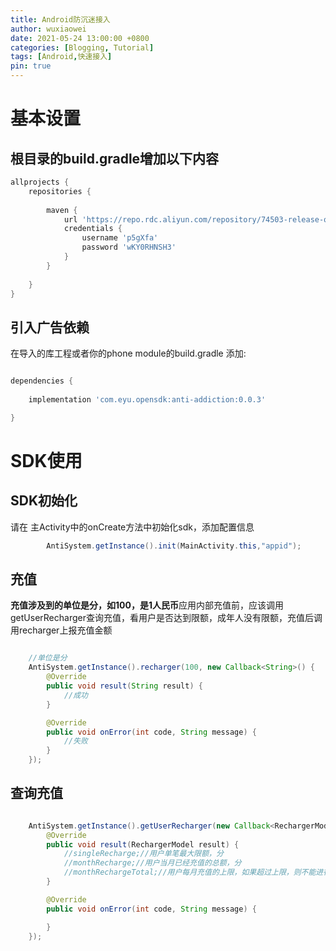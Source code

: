 ```yaml
---
title: Android防沉迷接入
author: wuxiaowei
date: 2021-05-24 13:00:00 +0800
categories: [Blogging, Tutorial]
tags: [Android,快速接入]
pin: true
---
```


# 基本设置

## 根目录的build.gradle增加以下内容

```groovy
allprojects {
    repositories {
         
        maven {
            url 'https://repo.rdc.aliyun.com/repository/74503-release-qNEqtU/'
            credentials {
                username 'p5gXfa'
                password 'wKY0RHNSH3'
            }
        }
        
    }
}
```

## 引入广告依赖

在导入的库工程或者你的phone module的build.gradle 添加:

```groovy

dependencies {
    
    implementation 'com.eyu.opensdk:anti-addiction:0.0.3'

}
```
# SDK使用

## SDK初始化

请在 主Activity中的onCreate方法中初始化sdk，添加配置信息

```java
        AntiSystem.getInstance().init(MainActivity.this,"appid");

```

## 充值

**充值涉及到的单位是分，如100，是1人民币**应用内部充值前，应该调用getUserRecharger查询充值，看用户是否达到限额，成年人没有限额，充值后调用recharger上报充值金额

```java

    //单位是分
    AntiSystem.getInstance().recharger(100, new Callback<String>() {
        @Override
        public void result(String result) {
            //成功
        }

        @Override
        public void onError(int code, String message) {
            //失败
        }
    });

```

## 查询充值

```java

    AntiSystem.getInstance().getUserRecharger(new Callback<RechargerModel>() {
        @Override
        public void result(RechargerModel result) {
            //singleRecharge;//用户单笔最大限额，分
            //monthRecharge;//用户当月已经充值的总额，分
            //monthRechargeTotal;//用户每月充值的上限，如果超过上限，则不能进行充值，分
        }

        @Override
        public void onError(int code, String message) {

        }
    });

  
```